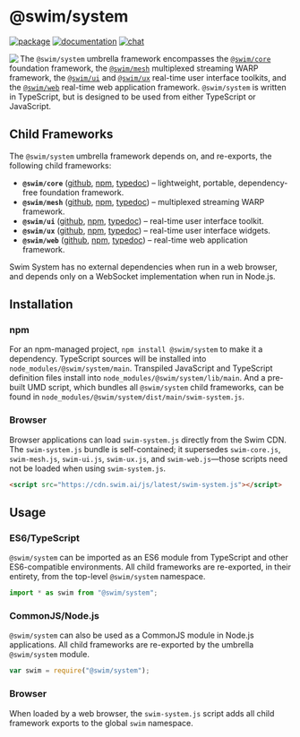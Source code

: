 # @swim/system

[![package](https://img.shields.io/npm/v/@swim/system.svg)](https://www.npmjs.com/package/@swim/system)
[![documentation](https://img.shields.io/badge/doc-TypeDoc-blue.svg)](http://docs.swim.ai/js/latest)
[![chat](https://img.shields.io/badge/chat-Gitter-green.svg)](https://gitter.im/swimos/community)

<a href="https://developer.swim.ai"><img src="https://cdn.swim.ai/images/marlin-blue.svg" align="left"></a>

The `@swim/system` umbrella framework encompasses the [`@swim/core`](https://www.npmjs.com/package/@swim/core)
foundation framework, the [`@swim/mesh`](https://www.npmjs.com/package/@swim/mesh)
multiplexed streaming WARP framework, the [`@swim/ui`](https://www.npmjs.com/package/@swim/ui)
and [`@swim/ux`](https://www.npmjs.com/package/@swim/ux) real-time user
interface toolkits, and the [`@swim/web`](https://www.npmjs.com/package/@swim/web)
real-time web application framework.  `@swim/system` is written in TypeScript,
but is designed to be used from either TypeScript or JavaScript.

## Child Frameworks

The `@swim/system` umbrella framework depends on, and re-exports, the following
child frameworks:

- **`@swim/core`**
  ([github](https://github.com/swimos/swim/tree/master/swim-system-js/swim-core-js),
  [npm](https://www.npmjs.com/package/@swim/core),
  [typedoc](http://docs.swim.ai/js/latest/modules/_swim_core.html)) –
  lightweight, portable, dependency-free foundation framework.
- **`@swim/mesh`**
  ([github](https://github.com/swimos/swim/tree/master/swim-system-js/swim-mesh-js),
  [npm](https://www.npmjs.com/package/@swim/mesh),
  [typedoc](http://docs.swim.ai/js/latest/modules/_swim_mesh.html)) –
  multiplexed streaming WARP framework.
- **`@swim/ui`**
  ([github](https://github.com/swimos/swim/tree/master/swim-system-js/swim-ui-js),
  [npm](https://www.npmjs.com/package/@swim/ui),
  [typedoc](http://docs.swim.ai/js/latest/modules/_swim_ui.html)) –
  real-time user interface toolkit.
- **`@swim/ux`**
  ([github](https://github.com/swimos/swim/tree/master/swim-system-js/swim-ux-js),
  [npm](https://www.npmjs.com/package/@swim/ux),
  [typedoc](http://docs.swim.ai/js/latest/modules/_swim_ux.html)) –
  real-time user interface widgets.
- **`@swim/web`**
  ([github](https://github.com/swimos/swim/tree/master/swim-system-js/swim-web-js),
  [npm](https://www.npmjs.com/package/@swim/web),
  [typedoc](http://docs.swim.ai/js/latest/modules/_swim_web.html)) –
  real-time web application framework.

Swim System has no external dependencies when run in a web browser,
and depends only on a WebSocket implementation when run in Node.js.

## Installation

### npm

For an npm-managed project, `npm install @swim/system` to make it a dependency.
TypeScript sources will be installed into `node_modules/@swim/system/main`.
Transpiled JavaScript and TypeScript definition files install into
`node_modules/@swim/system/lib/main`.  And a pre-built UMD script, which
bundles all `@swim/system` child frameworks, can be found in
`node_modules/@swim/system/dist/main/swim-system.js`.

### Browser

Browser applications can load `swim-system.js` directly from the Swim CDN.
The `swim-system.js` bundle is self-contained; it supersedes `swim-core.js`,
`swim-mesh.js`, `swim-ui.js`, `swim-ux.js`, and `swim-web.js`—those scripts
need not be loaded when using `swim-system.js`.

```html
<script src="https://cdn.swim.ai/js/latest/swim-system.js"></script>
```

## Usage

### ES6/TypeScript

`@swim/system` can be imported as an ES6 module from TypeScript and other
ES6-compatible environments.  All child frameworks are re-exported,
in their entirety, from the top-level `@swim/system` namespace.

```typescript
import * as swim from "@swim/system";
```

### CommonJS/Node.js

`@swim/system` can also be used as a CommonJS module in Node.js applications.
All child frameworks are re-exported by the umbrella `@swim/system` module.

```javascript
var swim = require("@swim/system");
```

### Browser

When loaded by a web browser, the `swim-system.js` script adds all child
framework exports to the global `swim` namespace.
